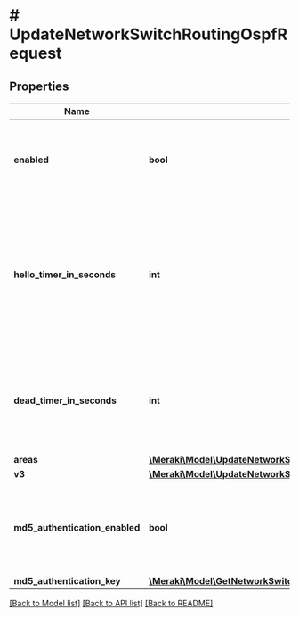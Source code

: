 # # UpdateNetworkSwitchRoutingOspfRequest

## Properties

Name | Type | Description | Notes
------------ | ------------- | ------------- | -------------
**enabled** | **bool** | Boolean value to enable or disable OSPF routing. OSPF routing is disabled by default. | [optional]
**hello_timer_in_seconds** | **int** | Time interval in seconds at which hello packet will be sent to OSPF neighbors to maintain connectivity. Value must be between 1 and 255. Default is 10 seconds. | [optional]
**dead_timer_in_seconds** | **int** | Time interval to determine when the peer will be declared inactive/dead. Value must be between 1 and 65535 | [optional]
**areas** | [**\Meraki\Model\UpdateNetworkSwitchRoutingOspfRequestAreasInner[]**](UpdateNetworkSwitchRoutingOspfRequestAreasInner.md) | OSPF areas | [optional]
**v3** | [**\Meraki\Model\UpdateNetworkSwitchRoutingOspfRequestV3**](UpdateNetworkSwitchRoutingOspfRequestV3.md) |  | [optional]
**md5_authentication_enabled** | **bool** | Boolean value to enable or disable MD5 authentication. MD5 authentication is disabled by default. | [optional]
**md5_authentication_key** | [**\Meraki\Model\GetNetworkSwitchRoutingOspf200ResponseMd5AuthenticationKey**](GetNetworkSwitchRoutingOspf200ResponseMd5AuthenticationKey.md) |  | [optional]

[[Back to Model list]](../../README.md#models) [[Back to API list]](../../README.md#endpoints) [[Back to README]](../../README.md)
